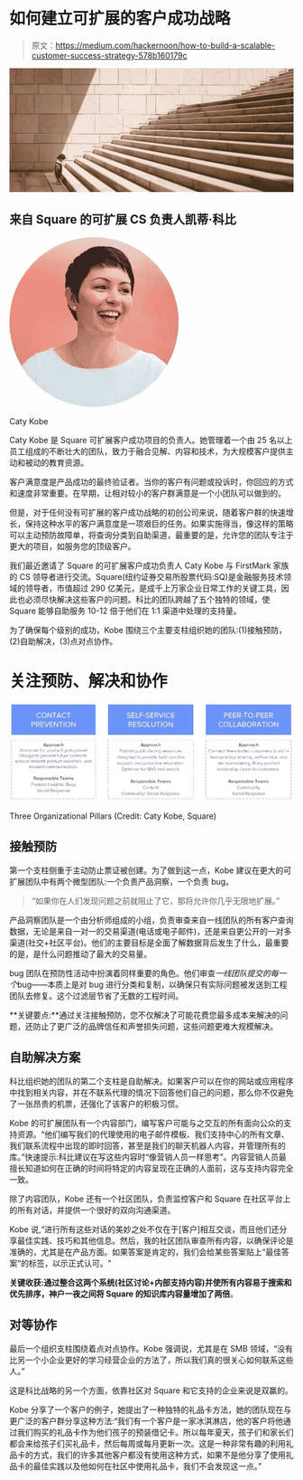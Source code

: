 # 如何建立可扩展的客户成功战略

> 原文：<https://medium.com/hackernoon/how-to-build-a-scalable-customer-success-strategy-578b160179c>

![](img/dd51ee62c8d44aac116344bdf583ccd5.png)

## 来自 Square 的可扩展 CS 负责人凯蒂·科比

[![](img/65c4cdd545f06add6bba5f79211dc1b6.png)](http://twitter.com/catykobe)

Caty Kobe

Caty Kobe 是 Square 可扩展客户成功项目的负责人。她管理着一个由 25 名以上员工组成的不断壮大的团队，致力于融合见解、内容和技术，为大规模客户提供主动和被动的教育资源。

客户满意度是产品成功的最终验证者。当你的客户有问题或投诉时，你回应的方式和速度非常重要。在早期，让相对较小的客户群满意是一个小团队可以做到的。

但是，对于任何没有可扩展的客户成功战略的初创公司来说，随着客户群的快速增长，保持这种水平的客户满意度是一项艰巨的任务。如果实施得当，像这样的策略可以主动预防故障单，将查询分类到自助渠道，最重要的是，允许您的团队专注于更大的项目，如服务您的顶级客户。

我们最近邀请了 Square 的可扩展客户成功负责人 Caty Kobe 与 FirstMark 家族的 CS 领导者进行交流。Square(纽约证券交易所股票代码:SQ)是金融服务技术领域的领导者，市值超过 290 亿美元，是成千上万家企业日常工作的关键工具，因此也必须尽快解决这些客户的问题。科比的团队跨越了五个独特的领域，使 Square 能够自助服务 10-12 倍于他们在 1:1 渠道中处理的支持量。

为了确保每个级别的成功，Kobe 围绕三个主要支柱组织她的团队:(1)接触预防，(2)自助解决，(3)点对点协作。

# 关注预防、解决和协作

![](img/02f41a602b5a4f1bd3dafeeb32644e65.png)

Three Organizational Pillars (Credit: Caty Kobe, Square)

## 接触预防

第一个支柱侧重于主动防止票证被创建。为了做到这一点，Kobe 建议在更大的可扩展团队中有两个微型团队:一个负责产品洞察，一个负责 bug。

> “如果你在人们发现问题之前就阻止了它，那将允许你几乎无限地扩展。”

产品洞察团队是一个由分析师组成的小组，负责审查来自一线团队的所有客户查询数据，无论是来自一对一的交易渠道(电话或电子邮件)，还是来自更公开的一对多渠道(社交+社区平台)。他们的主要目标是全面了解数据背后发生了什么，最重要的是，是什么问题推动了最大的交易量。

bug 团队在预防性活动中扮演着同样重要的角色。他们审查*一线团队提交的每一个*bug——本质上是对 bug 进行分类和复制，以确保只有实际问题被发送到工程团队去修复。这个过滤层节省了无数的工程时间。

**关键要点:**通过关注接触预防，您不仅解决了可能花费您最多成本来解决的问题，还防止了更广泛的品牌信任和声誉损失问题，这些问题更难大规模解决。

## 自助解决方案

科比组织她的团队的第二个支柱是自助解决。如果客户可以在你的网站或应用程序中找到相关内容，并在不联系代理的情况下回答他们自己的问题，那么你不仅避免了一张昂贵的机票，还强化了该客户的积极习惯。

Kobe 的可扩展团队有一个内容部门，编写客户可能与之交互的所有面向公众的支持资源。“他们编写我们的代理使用的电子邮件模板、我们支持中心的所有文章、我们联系流程中出现的即时回答，甚至是我们的聊天机器人内容，并管理所有的库。”快速提示:科比建议在写这些内容时“像营销人员一样思考”。内容营销人员最擅长知道如何在正确的时间将特定的内容呈现在正确的人面前，这与支持内容完全一致。

除了内容团队，Kobe 还有一个社区团队，负责监控客户和 Square 在社区平台上的所有对话，并提供一个很好的双向沟通渠道。

Kobe 说,“进行所有这些对话的美妙之处不仅在于[客户]相互交谈，而且他们还分享最佳实践、技巧和其他信息。然后，我的社区团队审查所有内容，以确保评论是准确的，尤其是在产品方面。如果答案是肯定的，我们会给某些答案贴上“最佳答案”的标签，以示正式认可。"

**关键收获:**通过整合这两个系统(社区讨论+内部支持内容)并使所有内容易于搜索和优先排序，神户**一夜之间将 Square 的知识库内容量增加了两倍**。

## 对等协作

最后一个组织支柱围绕着点对点协作。Kobe 强调说，尤其是在 SMB 领域，“没有比另一个小企业更好的学习经营企业的方法了，所以我们真的很关心如何联系这些人。”

这是科比战略的另一个方面，依靠社区对 Square 和它支持的企业来说是双赢的。

Kobe 分享了一个客户的例子，她提出了一种独特的礼品卡方法，她的团队现在与更广泛的客户群分享这种方法:“我们有一个客户是一家冰淇淋店，他的客户将他通过我们购买的礼品卡作为他们孩子的预装借记卡。所以每年夏天，孩子们和家长们都会来给孩子们买礼品卡，然后每周或每月更新一次。这是一种非常有趣的利用礼品卡的方式，我们的许多其他客户都没有使用这种方式，如果不是他分享了使用礼品卡的最佳实践以及他如何在社区中使用礼品卡，我们不会发现这一点。”